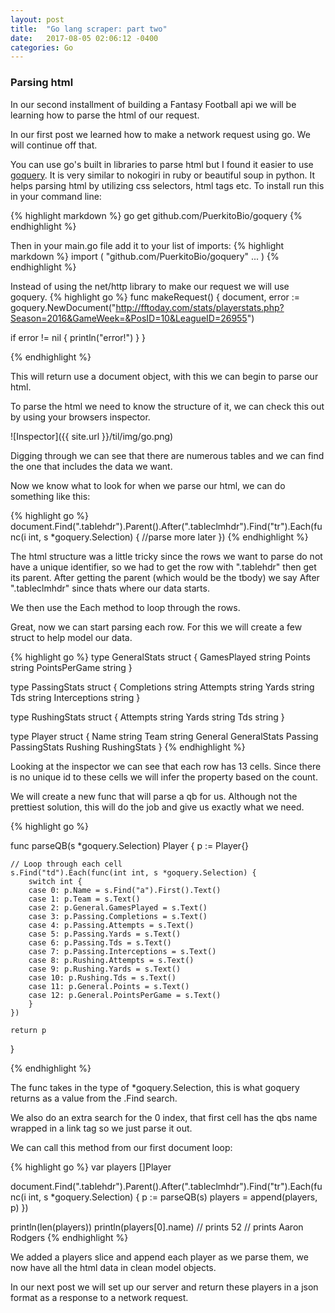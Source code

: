 ```yaml
---
layout: post
title:  "Go lang scraper: part two"
date:   2017-08-05 02:06:12 -0400
categories: Go
---
```


### Parsing html

In our second installment of building a Fantasy Football api we will be learning how to parse the html of our request.

In our first post we learned how to make a network request using go.  We will continue off that.

You can use go's built in libraries to parse html but I found it easier to use [goquery](https://github.com/PuerkitoBio/goquery). It is very similar to nokogiri in ruby or beautiful soup in python.  It helps parsing html by utilizing css selectors, html tags etc. To install run this in your command line:

{% highlight markdown %}
go get github.com/PuerkitoBio/goquery
{% endhighlight %}

Then in your main.go file add it to your list of imports:
{% highlight markdown %}
import (
	"github.com/PuerkitoBio/goquery"
  ...
)
{% endhighlight %}

Instead of using the net/http library to make our request we will use goquery.
{% highlight go %}
func makeRequest() {
  document, error := goquery.NewDocument("http://fftoday.com/stats/playerstats.php?Season=2016&GameWeek=&PosID=10&LeagueID=26955")

  if error != nil {
    println("error!")
  }
}

{% endhighlight %}


This will return use a document object, with this we can begin to parse our html.

To parse the html we need to know the structure of it, we can check this out by using your browsers inspector.  

![Inspector]({{ site.url }}/til/img/go.png)


Digging through we can see that there are numerous tables and we can find the one that includes the data we want.

Now we know what to look for when we parse our html, we can do something like this:


{% highlight go %}
document.Find(".tablehdr").Parent().After(".tableclmhdr").Find("tr").Each(func(i int, s *goquery.Selection) {
	//parse more later
})
{% endhighlight %}

The html structure was a little tricky since the rows we want to parse do not have a unique identifier, so we had to get the row with ".tablehdr" then get its parent.  After getting the parent (which would be the tbody) we say After ".tableclmhdr" since thats where our data starts.

We then use the Each method to loop through the rows.

Great, now we can start parsing each row. For this we will create a few struct to help model our data.

{% highlight go %}
type GeneralStats struct {
	GamesPlayed string
	Points string
	PointsPerGame string
}

type PassingStats struct {
	Completions string
	Attempts string
	Yards string
	Tds string
	Interceptions string
}

type RushingStats struct {
	Attempts string
	Yards string
	Tds string
}

type Player struct {
	Name string
	Team string
	General GeneralStats
	Passing PassingStats
	Rushing RushingStats
}
{% endhighlight %}


Looking at the inspector we can see that each row has 13 cells.  Since there is no unique id to these cells we will infer the property based on the count.

We will create a new func that will parse a qb for us.  Although not the prettiest solution, this will do the job and give us exactly what we need.

{% highlight go %}

func parseQB(s *goquery.Selection) Player {
	p := Player{}

	// Loop through each cell
	s.Find("td").Each(func(int int, s *goquery.Selection) {
		switch int {
		case 0: p.Name = s.Find("a").First().Text()
		case 1: p.Team = s.Text()
		case 2: p.General.GamesPlayed = s.Text()
		case 3:	p.Passing.Completions = s.Text()
		case 4: p.Passing.Attempts = s.Text()
		case 5: p.Passing.Yards = s.Text()
		case 6: p.Passing.Tds = s.Text()
		case 7: p.Passing.Interceptions = s.Text()
		case 8: p.Rushing.Attempts = s.Text()
		case 9: p.Rushing.Yards = s.Text()
		case 10: p.Rushing.Tds = s.Text()
		case 11: p.General.Points = s.Text()
		case 12: p.General.PointsPerGame = s.Text()
		}
	})

	return p
}

{% endhighlight %}

The func takes in the type of *goquery.Selection, this is what goquery returns as a value from the .Find search.

We also do an extra search for the 0 index, that first cell has the qbs name wrapped in a link tag so we just parse it out.

We can call this method from our first document loop:

{% highlight go %}
var players []Player

document.Find(".tablehdr").Parent().After(".tableclmhdr").Find("tr").Each(func(i int, s *goquery.Selection) {
	p := parseQB(s)
	players = append(players, p)
})

println(len(players))
println(players[0].name)
// prints 52
// prints Aaron Rodgers
{% endhighlight %}

We added a players slice and append each player as we parse them, we now have all the html data in clean model objects.

In our next post we will set up our server and return these players in a json format as a response to a network request.

